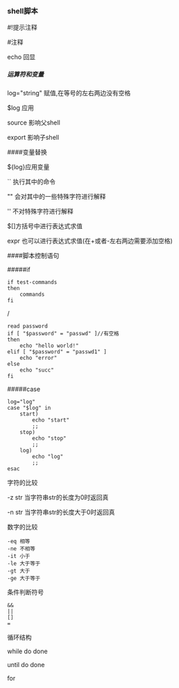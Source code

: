 ### shell脚本

\#!提示注释

\#注释

echo 回显

##### 运算符和变量

log="string"   赋值,在等号的左右两边没有空格

$log 应用

source 影响父shell

export 影响子shell

####变量替换 

${log}应用变量

`` 执行其中的命令

"" 会对其中的一些特殊字符进行解释

'' 不对特殊字符进行解释

$[]方括号中进行表达式求值

expr 也可以进行表达式求值(在+或者-左右两边需要添加空格)

####脚本控制语句

#####if

	if test-commands
	then 
		commands
	fi
/

	read password
	if [ "$password" = "passwd" ]//有空格
	then 
		echo "hello world!"
	elif [ "$password" = "passwd1" ]
		echo "error"
	else
		echo "succ"
	fi

#####case

	log="log"
	case "$log" in
		start)
			echo "start"
			;;
		stop)
			echo "stop"
			;;
		log)
			echo "log"
			;;
	esac

字符的比较

-z str 当字符串str的长度为0时返回真

-n str 当字符串str的长度大于0时返回真

数字的比较

	-eq 相等
	-ne 不相等
	-it 小于
	-le 大于等于
	-gt 大于
	-ge 大于等于

条件判断符号

	&&
	||
	[]
	=

循环结构

while do done

until do done

for